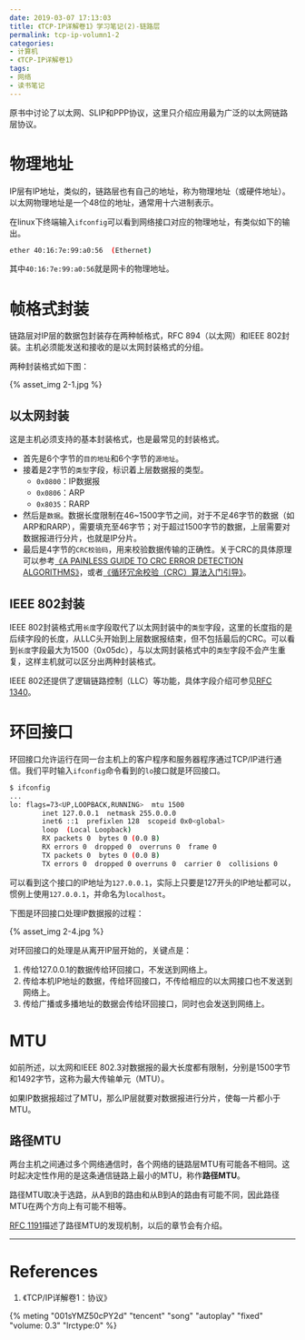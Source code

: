 ```yaml
---
date: 2019-03-07 17:13:03
title: 《TCP-IP详解卷1》学习笔记(2)-链路层
permalink: tcp-ip-volumn1-2
categories:
- 计算机
- 《TCP-IP详解卷1》
tags:
- 网络
- 读书笔记
---
```


原书中讨论了以太网、SLIP和PPP协议，这里只介绍应用最为广泛的以太网链路层协议。

<!--more-->

# 物理地址

IP层有IP地址，类似的，链路层也有自己的地址，称为物理地址（或硬件地址）。以太网物理地址是一个48位的地址，通常用十六进制表示。

在linux下终端输入`ifconfig`可以看到网络接口对应的物理地址，有类似如下的输出。

```bash
ether 40:16:7e:99:a0:56  (Ethernet)
```

其中`40:16:7e:99:a0:56`就是网卡的物理地址。

# 帧格式封装

链路层对IP层的数据包封装存在两种帧格式，RFC 894（以太网）和IEEE 802封装。主机必须能发送和接收的是以太网封装格式的分组。

两种封装格式如下图：

{% asset_img 2-1.jpg %}

## 以太网封装

这是主机必须支持的基本封装格式，也是最常见的封装格式。

- 首先是6个字节的`目的地址`和6个字节的`源地址`。
- 接着是2字节的`类型`字段，标识着上层数据报的类型。
  - `0x0800`：IP数据报
  - `0x0806`：ARP
  - `0x8035`：RARP
- 然后是`数据`。数据长度限制在46~1500字节之间，对于不足46字节的数据（如ARP和RARP），需要填充至46字节；对于超过1500字节的数据，上层需要对数据报进行分片，也就是IP分片。
- 最后是4字节的`CRC校验码`，用来校验数据传输的正确性。关于CRC的具体原理可以参考[《A PAINLESS GUIDE TO CRC ERROR DETECTION ALGORITHMS》](http://ceng2.ktu.edu.tr/~cevhers/ders_materyal/bil311_bilgisayar_mimarisi/supplementary_docs/crc_algorithms.pdf)，或者[《循环冗余校验（CRC）算法入门引导》](https://blog.csdn.net/liyuanbhu/article/details/7882789)。

## IEEE 802封装

IEEE 802封装格式用`长度`字段取代了以太网封装中的`类型`字段，这里的长度指的是后续字段的长度，从LLC头开始到上层数据报结束，但不包括最后的CRC。可以看到`长度`字段最大为1500（0x05dc），与以太网封装格式中的`类型`字段不会产生重复，这样主机就可以区分出两种封装格式。

IEEE 802还提供了逻辑链路控制（LLC）等功能，具体字段介绍可参见[RFC 1340](https://www.rfc-editor.org/pdfrfc/rfc1340.txt.pdf)。

# 环回接口

环回接口允许运行在同一台主机上的客户程序和服务器程序通过TCP/IP进行通信。我们平时输入`ifconfig`命令看到的`lo`接口就是环回接口。

```bash
$ ifconfig
...
lo: flags=73<UP,LOOPBACK,RUNNING>  mtu 1500
        inet 127.0.0.1  netmask 255.0.0.0
        inet6 ::1  prefixlen 128  scopeid 0x0<global>
        loop  (Local Loopback)
        RX packets 0  bytes 0 (0.0 B)
        RX errors 0  dropped 0  overruns 0  frame 0
        TX packets 0  bytes 0 (0.0 B)
        TX errors 0  dropped 0 overruns 0  carrier 0  collisions 0
```

可以看到这个接口的IP地址为`127.0.0.1`，实际上只要是127开头的IP地址都可以，惯例上使用`127.0.0.1`，并命名为`localhost`。

下图是环回接口处理IP数据报的过程：

{% asset_img 2-4.jpg %}

对环回接口的处理是从离开IP层开始的，关键点是：

1. 传给127.0.0.1的数据传给环回接口，不发送到网络上。
2. 传给本机IP地址的数据，传给环回接口，不传给相应的以太网接口也不发送到网络上。
3. 传给广播或多播地址的数据会传给环回接口，同时也会发送到网络上。

# MTU

如前所述，以太网和IEEE 802.3对数据报的最大长度都有限制，分别是1500字节和1492字节，这称为最大传输单元（MTU）。

如果IP数据报超过了MTU，那么IP层就要对数据报进行分片，使每一片都小于MTU。

## 路径MTU

两台主机之间通过多个网络通信时，各个网络的链路层MTU有可能各不相同。这时起决定性作用的是这条通信链路上最小的MTU，称作**路径MTU**。

路径MTU取决于选路，从A到B的路由和从B到A的路由有可能不同，因此路径MTU在两个方向上有可能不相等。

[RFC 1191](https://www.rfc-editor.org/pdfrfc/rfc1191.txt.pdf)描述了路径MTU的发现机制，以后的章节会有介绍。

------

# References

1. 《TCP/IP详解卷1：协议》

<!--爱情证书-孙燕姿-->
{% meting "001sYMZ50cPY2d" "tencent" "song" "autoplay" "fixed" "volume: 0.3" "lrctype:0" %}

